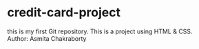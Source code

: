 # credit-card-project
this is my first Git repository. This is a project using HTML &amp; CSS.
<br>
Author: Asmita Chakraborty
